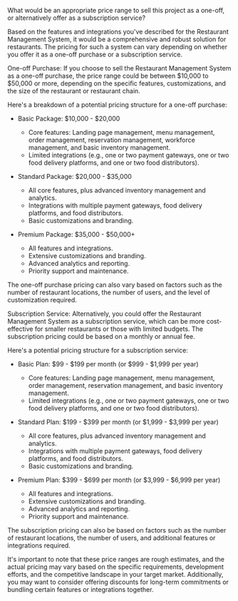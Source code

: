 What would be an appropriate price range to sell this project as a one-off, or alternatively offer as a subscription service?

Based on the features and integrations you've described for the Restaurant Management System, it would be a comprehensive and robust solution for restaurants. The pricing for such a system can vary depending on whether you offer it as a one-off purchase or a subscription service.

One-off Purchase:
If you choose to sell the Restaurant Management System as a one-off purchase, the price range could be between $10,000 to $50,000 or more, depending on the specific features, customizations, and the size of the restaurant or restaurant chain.

Here's a breakdown of a potential pricing structure for a one-off purchase:

- Basic Package: $10,000 - $20,000
  - Core features: Landing page management, menu management, order management, reservation management, workforce management, and basic inventory management.
  - Limited integrations (e.g., one or two payment gateways, one or two food delivery platforms, and one or two food distributors).

- Standard Package: $20,000 - $35,000
  - All core features, plus advanced inventory management and analytics.
  - Integrations with multiple payment gateways, food delivery platforms, and food distributors.
  - Basic customizations and branding.

- Premium Package: $35,000 - $50,000+
  - All features and integrations.
  - Extensive customizations and branding.
  - Advanced analytics and reporting.
  - Priority support and maintenance.

The one-off purchase pricing can also vary based on factors such as the number of restaurant locations, the number of users, and the level of customization required.

Subscription Service:
Alternatively, you could offer the Restaurant Management System as a subscription service, which can be more cost-effective for smaller restaurants or those with limited budgets. The subscription pricing could be based on a monthly or annual fee.

Here's a potential pricing structure for a subscription service:

- Basic Plan: $99 - $199 per month (or $999 - $1,999 per year)
  - Core features: Landing page management, menu management, order management, reservation management, and basic inventory management.
  - Limited integrations (e.g., one or two payment gateways, one or two food delivery platforms, and one or two food distributors).

- Standard Plan: $199 - $399 per month (or $1,999 - $3,999 per year)
  - All core features, plus advanced inventory management and analytics.
  - Integrations with multiple payment gateways, food delivery platforms, and food distributors.
  - Basic customizations and branding.

- Premium Plan: $399 - $699 per month (or $3,999 - $6,999 per year)
  - All features and integrations.
  - Extensive customizations and branding.
  - Advanced analytics and reporting.
  - Priority support and maintenance.

The subscription pricing can also be based on factors such as the number of restaurant locations, the number of users, and additional features or integrations required.

It's important to note that these price ranges are rough estimates, and the actual pricing may vary based on the specific requirements, development efforts, and the competitive landscape in your target market. Additionally, you may want to consider offering discounts for long-term commitments or bundling certain features or integrations together.
